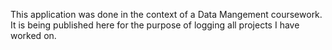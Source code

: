 This application was done in the context of a Data Mangement coursework. It is being published here for the purpose of logging all projects I have worked on.
